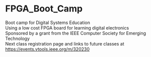 # FPGA_Boot_Camp  
Boot camp for Digital Systems Education  
Using a low cost FPGA board for learning digital electronics  
Sponsored by a grant from the IEEE Computer Society for Emerging Technology  
Next class registration page and links to future classes at  
https://events.vtools.ieee.org/m/320230  
